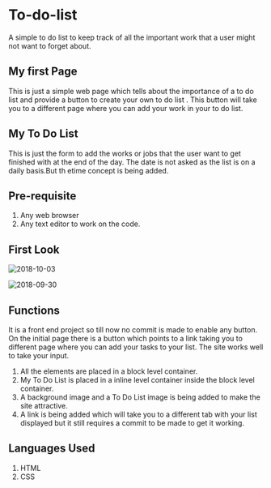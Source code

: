 # To-do-list
A simple to do list to keep track of all the important work that a user might not want to forget about.
## My first Page
This is just a simple web page which tells about the importance of a to do list and provide a button to create your own to do list .
This button will take you to a different page where you can add your work in your to do list.
## My To Do List
This is just the form to add the works or jobs that the user want to get finished with at the end of the day. The date is not asked as the list is on a daily basis.But th etime concept is being added.
## Pre-requisite
1. Any web browser
2. Any text editor to work on the code.
## First Look

![2018-10-03](https://user-images.githubusercontent.com/43561956/46372742-9e281600-c6a9-11e8-9234-99463509a6ac.png)

![2018-09-30](https://user-images.githubusercontent.com/43561956/46372860-e8a99280-c6a9-11e8-8c39-fa94d053b6e6.png)

## Functions
It is a front end project so till now no commit is made to enable any button. On the initial page there is a button which points to a link taking you to different page where you can add your tasks to your list. The site works well to take your input.
1. All the elements are placed in a block level container.
2. My To Do List is placed in a inline level container inside the block level container.
3. A background image and a To Do List image is being added to make the site attractive.
4. A link is being added which will take you to a different tab with your list displayed but it still requires a commit to be made to get it working.
## Languages Used
1. HTML
2. CSS

